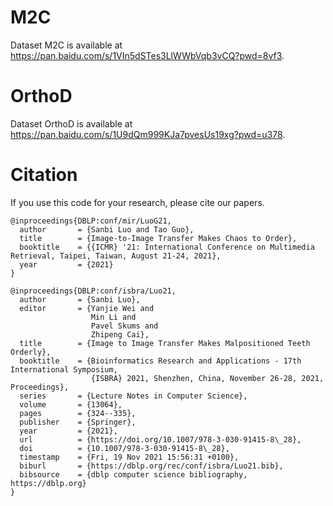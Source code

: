 # M2C

Dataset M2C is available at https://pan.baidu.com/s/1VIn5dSTes3LlWWbVqb3vCQ?pwd=8vf3.

# OrthoD

Dataset OrthoD is available at https://pan.baidu.com/s/1U9dQm999KJa7pvesUs19xg?pwd=u378.

# Citation

If you use this code for your research, please cite our papers.

```
@inproceedings{DBLP:conf/mir/LuoG21,
  author       = {Sanbi Luo and Tao Guo},
  title        = {Image-to-Image Transfer Makes Chaos to Order},
  booktitle    = {{ICMR} '21: International Conference on Multimedia Retrieval, Taipei, Taiwan, August 21-24, 2021},
  year         = {2021}
}
```
```
@inproceedings{DBLP:conf/isbra/Luo21,
  author       = {Sanbi Luo},
  editor       = {Yanjie Wei and
                  Min Li and
                  Pavel Skums and
                  Zhipeng Cai},
  title        = {Image to Image Transfer Makes Malpositioned Teeth Orderly},
  booktitle    = {Bioinformatics Research and Applications - 17th International Symposium,
                  {ISBRA} 2021, Shenzhen, China, November 26-28, 2021, Proceedings},
  series       = {Lecture Notes in Computer Science},
  volume       = {13064},
  pages        = {324--335},
  publisher    = {Springer},
  year         = {2021},
  url          = {https://doi.org/10.1007/978-3-030-91415-8\_28},
  doi          = {10.1007/978-3-030-91415-8\_28},
  timestamp    = {Fri, 19 Nov 2021 15:56:31 +0100},
  biburl       = {https://dblp.org/rec/conf/isbra/Luo21.bib},
  bibsource    = {dblp computer science bibliography, https://dblp.org}
}
```

